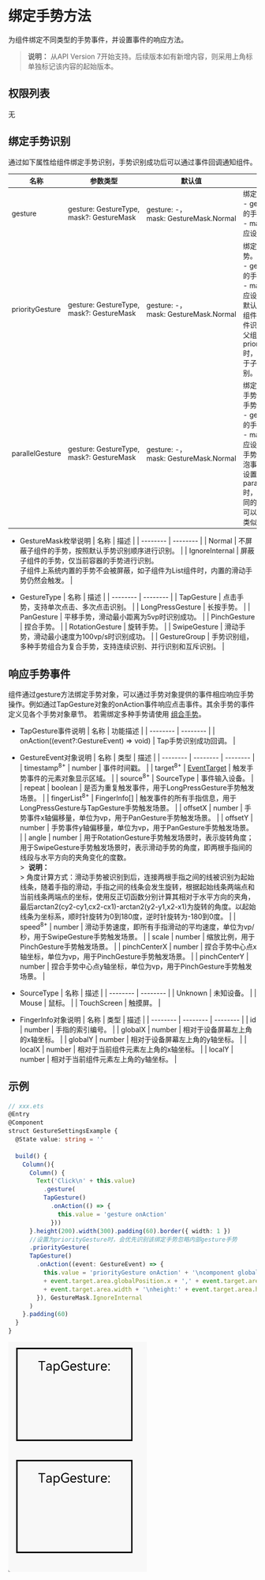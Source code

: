 # 绑定手势方法

为组件绑定不同类型的手势事件，并设置事件的响应方法。

>  **说明：**
> 从API Version 7开始支持。后续版本如有新增内容，则采用上角标单独标记该内容的起始版本。


## 权限列表

无


## 绑定手势识别


通过如下属性给组件绑定手势识别，手势识别成功后可以通过事件回调通知组件。


| 名称 | 参数类型 | 默认值 | 描述 |
| -------- | -------- | -------- | -------- |
| gesture | gesture:&nbsp;GestureType,<br/>mask?:&nbsp;GestureMask | gesture:&nbsp;-，<br/>mask:&nbsp;GestureMask.Normal | 绑定手势识别。<br/>- gesture:&nbsp;绑定的手势类型，&nbsp;<br>- mask:&nbsp;事件响应设置。 |
| priorityGesture | gesture:&nbsp;GestureType,<br/>mask?:&nbsp;GestureMask | gesture:&nbsp;-，<br/>mask:&nbsp;GestureMask.Normal | 绑定优先识别手势。<br/>- gesture:&nbsp;绑定的手势类型，&nbsp;<br>- mask:&nbsp;事件响应设置。<br/>默认情况下，子组件优先于父组件识别手势，当父组件配置priorityGesture时，父组件优先于子组件进行识别。 |
| parallelGesture | gesture:&nbsp;GestureType,<br/>mask?:&nbsp;GestureMask | gesture:&nbsp;-，<br/>mask:&nbsp;GestureMask.Normal | 绑定可与子组件手势同时触发的手势。<br/>- gesture:&nbsp;绑定的手势类型。&nbsp;<br>- mask:&nbsp;事件响应设置。<br/>手势事件为非冒泡事件。父组件设置parallelGesture时，父子组件相同的手势事件都可以触发，实现类似冒泡效果。 |


- GestureMask枚举说明
  | 名称 | 描述 |
  | -------- | -------- |
  | Normal | 不屏蔽子组件的手势，按照默认手势识别顺序进行识别。 |
  | IgnoreInternal | 屏蔽子组件的手势，仅当前容器的手势进行识别。<br/>子组件上系统内置的手势不会被屏蔽，如子组件为List组件时，内置的滑动手势仍然会触发。 |


- GestureType
  | 名称 | 描述 |
  | -------- | -------- |
  | TapGesture | 点击手势，支持单次点击、多次点击识别。 |
  | LongPressGesture | 长按手势。 |
  | PanGesture | 平移手势，滑动最小距离为5vp时识别成功。 |
  | PinchGesture | 捏合手势。 |
  | RotationGesture | 旋转手势。 |
  | SwipeGesture | 滑动手势，滑动最小速度为100vp/s时识别成功。 |
  | GestureGroup | 手势识别组，多种手势组合为复合手势，支持连续识别、并行识别和互斥识别。 |


## 响应手势事件

组件通过gesture方法绑定手势对象，可以通过手势对象提供的事件相应响应手势操作。例如通过TapGesture对象的onAction事件响应点击事件。其余手势的事件定义见各个手势对象章节。 若需绑定多种手势请使用 [组合手势](ts-combined-gestures.md)。

- TapGesture事件说明
  | 名称 | 功能描述 |
  | -------- | -------- |
  | onAction((event?:GestureEvent)&nbsp;=&gt;&nbsp;void) | Tap手势识别成功回调。 |

- GestureEvent对象说明
  | 名称 | 类型 | 描述 |
  | -------- | -------- | -------- |
  | timestamp<sup>8+</sup> | number | 事件时间戳。 |
  | target<sup>8+</sup> | [EventTarget](ts-universal-events-click.md) | 触发手势事件的元素对象显示区域。 |
  | source<sup>8+</sup> | SourceType | 事件输入设备。 |
  | repeat | boolean | 是否为重复触发事件，用于LongPressGesture手势触发场景。 |
  | fingerList<sup>8+</sup> | FingerInfo[] | 触发事件的所有手指信息，用于LongPressGesture与TapGesture手势触发场景。 |
  | offsetX | number | 手势事件x轴偏移量，单位为vp，用于PanGesture手势触发场景。 |
  | offsetY | number | 手势事件y轴偏移量，单位为vp，用于PanGesture手势触发场景。 |
  | angle | number | 用于RotationGesture手势触发场景时，表示旋转角度；用于SwipeGesture手势触发场景时，表示滑动手势的角度，即两根手指间的线段与水平方向的夹角变化的度数。<br/>>&nbsp;&nbsp;**说明：**<br/>>&nbsp;角度计算方式：滑动手势被识别到后，连接两根手指之间的线被识别为起始线条，随着手指的滑动，手指之间的线条会发生旋转，根据起始线条两端点和当前线条两端点的坐标，使用反正切函数分别计算其相对于水平方向的夹角，最后arctan2(cy2-cy1,cx2-cx1)-arctan2(y2-y1,x2-x1)为旋转的角度。以起始线条为坐标系，顺时针旋转为0到180度，逆时针旋转为-180到0度。 |
  | speed<sup>8+</sup> | number | 滑动手势速度，即所有手指滑动的平均速度，单位为vp/秒，用于SwipeGesture手势触发场景。 |
  | scale | number | 缩放比例，用于PinchGesture手势触发场景。 |
  | pinchCenterX | number | 捏合手势中心点x轴坐标，单位为vp，用于PinchGesture手势触发场景。 |
  | pinchCenterY | number | 捏合手势中心点y轴坐标，单位为vp，用于PinchGesture手势触发场景。 |
  
- SourceType
  | 名称 | 描述 |
  | -------- | -------- |
  | Unknown | 未知设备。 |
  | Mouse | 鼠标。 |
  | TouchScreen | 触摸屏。 |

- FingerInfo对象说明
  | 名称 | 类型 | 描述 |
  | -------- | -------- | -------- |
  | id | number | 手指的索引编号。 |
  | globalX | number | 相对于设备屏幕左上角的x轴坐标。 |
  | globalY | number | 相对于设备屏幕左上角的y轴坐标。 |
  | localX | number | 相对于当前组件元素左上角的x轴坐标。 |
  | localY | number | 相对于当前组件元素左上角的y轴坐标。 |


## 示例

```ts
// xxx.ets
@Entry
@Component
struct GestureSettingsExample {
  @State value: string = ''

  build() {
    Column(){
      Column() {
        Text('Click\n' + this.value)
          .gesture(
          TapGesture()
            .onAction(() => {
              this.value = 'gesture onAction'
            }))
      }.height(200).width(300).padding(60).border({ width: 1 })
      //设置为priorityGesture时，会优先识别该绑定手势忽略内部gesture手势
      .priorityGesture(
      TapGesture()
        .onAction((event: GestureEvent) => {
          this.value = 'priorityGesture onAction' + '\ncomponent globalPos:('
          + event.target.area.globalPosition.x + ',' + event.target.area.globalPosition.y + ')\nwidth:'
          + event.target.area.width + '\nheight:' + event.target.area.height
        }), GestureMask.IgnoreInternal
      )
    }.padding(60)
  }
}
```

![zh-cn_image_0000001210195016](figures/zh-cn_image_0000001210195016.gif)
